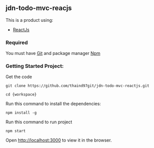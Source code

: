 ## jdn-todo-mvc-reacjs

This is a product using: 
* [ReactJs](https://reactjs.org/)

### Required

You must have [Git](https://github.com) and package manager [Npm](https://nodejs.org/en/)

### Getting Started Project:
Get the code

```
git clone https://github.com/thaind97git/jdn-todo-mvc-reactjs.git

cd {workspace}
```

Run this command to install the dependencies:

```
npm install -g
```

Run this command to run project
```
npm start
```

Open [http://localhost:3000](http://localhost:3000) to view it in the browser.
